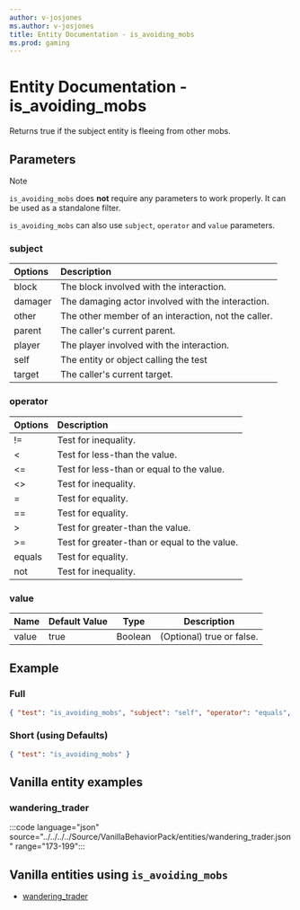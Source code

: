 ```yaml
---
author: v-josjones
ms.author: v-josjones
title: Entity Documentation - is_avoiding_mobs
ms.prod: gaming
---
```


# Entity Documentation - is_avoiding_mobs

Returns true if the subject entity is fleeing from other mobs.

## Parameters

> [!Note]
> `is_avoiding_mobs` does **not** require any parameters to work properly. It can be used as a standalone filter.
>
> `is_avoiding_mobs` can also use `subject`, `operator` and `value` parameters.

### subject

| Options| Description |
|:-----------|:-----------|
| block| The block involved with the interaction. |
| damager| The damaging actor involved with the interaction. |
| other| The other member of an interaction, not the caller. |
| parent| The caller's current parent. |
| player| The player involved with the interaction. |
| self| The entity or object calling the test |
| target| The caller's current target. |

### operator

| Options| Description |
|:-----------|:-----------|
| !=| Test for inequality. |
| <| Test for less-than the value. |
| <=| Test for less-than or equal to the value. |
| <>| Test for inequality. |
| =| Test for equality. |
| ==| Test for equality. |
| >| Test for greater-than the value. |
| >=| Test for greater-than or equal to the value. |
| equals| Test for equality. |
| not| Test for inequality. |

### value

|Name |Default Value  |Type  |Description  |
|---------|---------|---------|---------|
|value |true |Boolean |(Optional) true or false. |

## Example

### Full

```json
{ "test": "is_avoiding_mobs", "subject": "self", "operator": "equals", "value": true }
```

### Short (using Defaults)

```json
{ "test": "is_avoiding_mobs" }
```

## Vanilla entity examples

### wandering_trader

:::code language="json" source="../../../../Source/VanillaBehaviorPack/entities/wandering_trader.json" range="173-199":::

## Vanilla entities using `is_avoiding_mobs`

- [wandering_trader](../../../../Source/VanillaBehaviorPack_Snippets/entities/wandering_trader.md)

